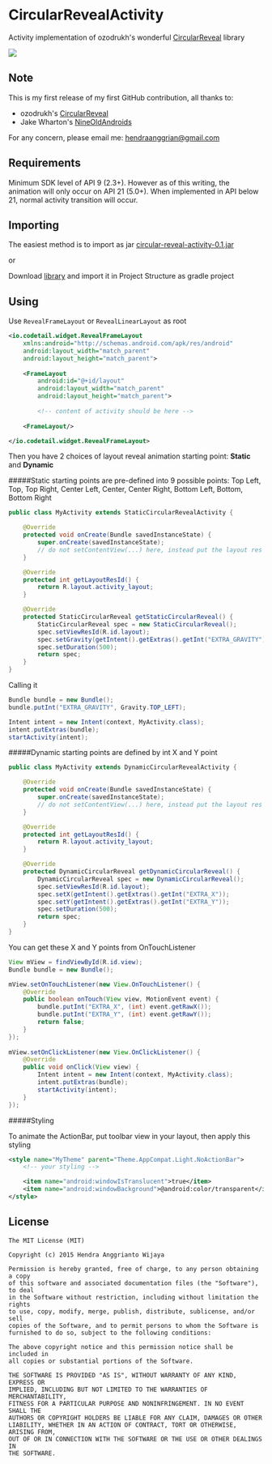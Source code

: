CircularRevealActivity
======================

Activity implementation of ozodrukh's wonderful <a href="https://github.com/ozodrukh/CircularReveal">CircularReveal<a/> library

<img src="http://i.imgur.com/JrUkWYe.gif" />

Note
----

This is my first release of my first GitHub contribution, all thanks to:
- ozodrukh's <a href="https://github.com/ozodrukh/CircularReveal">CircularReveal<a/>
- Jake Wharton's <a href="https://github.com/JakeWharton/NineOldAndroids">NineOldAndroids<a/>

For any concern, please email me: hendraanggrian@gmail.com

Requirements
------------

Minimum SDK level of API 9 (2.3+). However as of this writing, the animation will only occur on API 21 (5.0+). When implemented in API below 21, normal activity transition will occur.

Importing
---------

The easiest method is to import as jar <a href="https://github.com/HendraAnggrian/CircularRevealActivity/blob/master/circularrevealactivity/release/circular-reveal-activity-0.1.jar?raw=true">circular-reveal-activity-0.1.jar<a/>

or

Download <a href="https://github.com/HendraAnggrian/CircularRevealActivity/tree/master/circularrevealactivity">library<a/> and import it in Project Structure as gradle project

Using
-----

Use `RevealFrameLayout` or `RevealLinearLayout` as root

```xml
<io.codetail.widget.RevealFrameLayout
    xmlns:android="http://schemas.android.com/apk/res/android"
    android:layout_width="match_parent"
    android:layout_height="match_parent">
    
    <FrameLayout
        android:id="@+id/layout"
        android:layout_width="match_parent"
        android:layout_height="match_parent">
        
        <!-- content of activity should be here -->
        
    <FrameLayout/>

</io.codetail.widget.RevealFrameLayout>
```

Then you have 2 choices of layout reveal animation starting point: **Static** and **Dynamic**

#####Static starting points are pre-defined into 9 possible points: Top Left, Top, Top Right, Center Left, Center, Center Right, Bottom Left, Bottom, Bottom Right

```java
public class MyActivity extends StaticCircularRevealActivity {

    @Override
    protected void onCreate(Bundle savedInstanceState) {
        super.onCreate(savedInstanceState);
        // do not setContentView(...) here, instead put the layout res id below
    }

    @Override
    protected int getLayoutResId() {
        return R.layout.activity_layout;
    }

    @Override
    protected StaticCircularReveal getStaticCircularReveal() {
        StaticCircularReveal spec = new StaticCircularReveal();
        spec.setViewResId(R.id.layout);
        spec.setGravity(getIntent().getExtras().getInt("EXTRA_GRAVITY"));
        spec.setDuration(500);
        return spec;
    }
}
```

Calling it

```java
Bundle bundle = new Bundle();
bundle.putInt("EXTRA_GRAVITY", Gravity.TOP_LEFT);

Intent intent = new Intent(context, MyActivity.class);
intent.putExtras(bundle);
startActivity(intent);
```

#####Dynamic starting points are defined by int X and Y point

```java
public class MyActivity extends DynamicCircularRevealActivity {

    @Override
    protected void onCreate(Bundle savedInstanceState) {
        super.onCreate(savedInstanceState);
        // do not setContentView(...) here, instead put the layout res id below
    }

    @Override
    protected int getLayoutResId() {
        return R.layout.activity_layout;
    }

    @Override
    protected DynamicCircularReveal getDynamicCircularReveal() {
        DynamicCircularReveal spec = new DynamicCircularReveal();
        spec.setViewResId(R.id.layout);
        spec.setX(getIntent().getExtras().getInt("EXTRA_X"));
        spec.setY(getIntent().getExtras().getInt("EXTRA_Y"));
        spec.setDuration(500);
        return spec;
    }
}
```

You can get these X and Y points from OnTouchListener

```java
View mView = findViewById(R.id.view);
Bundle bundle = new Bundle();

mView.setOnTouchListener(new View.OnTouchListener() {
    @Override
    public boolean onTouch(View view, MotionEvent event) {
        bundle.putInt("EXTRA_X", (int) event.getRawX());
        bundle.putInt("EXTRA_Y", (int) event.getRawY());
        return false;
    }
});
        
mView.setOnClickListener(new View.OnClickListener() {
    @Override
    public void onClick(View view) {
        Intent intent = new Intent(context, MyActivity.class);
        intent.putExtras(bundle);
        startActivity(intent);
    }
});
```

#####Styling

To animate the ActionBar, put toolbar view in your layout, then apply this styling

```xml
<style name="MyTheme" parent="Theme.AppCompat.Light.NoActionBar">
    <!-- your styling -->

    <item name="android:windowIsTranslucent">true</item>
    <item name="android:windowBackground">@android:color/transparent</item>
</style>
```

License
--------

    The MIT License (MIT)

    Copyright (c) 2015 Hendra Anggrianto Wijaya
    
    Permission is hereby granted, free of charge, to any person obtaining a copy
    of this software and associated documentation files (the "Software"), to deal
    in the Software without restriction, including without limitation the rights
    to use, copy, modify, merge, publish, distribute, sublicense, and/or sell
    copies of the Software, and to permit persons to whom the Software is
    furnished to do so, subject to the following conditions:
    
    The above copyright notice and this permission notice shall be included in
    all copies or substantial portions of the Software.
    
    THE SOFTWARE IS PROVIDED "AS IS", WITHOUT WARRANTY OF ANY KIND, EXPRESS OR
    IMPLIED, INCLUDING BUT NOT LIMITED TO THE WARRANTIES OF MERCHANTABILITY,
    FITNESS FOR A PARTICULAR PURPOSE AND NONINFRINGEMENT. IN NO EVENT SHALL THE
    AUTHORS OR COPYRIGHT HOLDERS BE LIABLE FOR ANY CLAIM, DAMAGES OR OTHER
    LIABILITY, WHETHER IN AN ACTION OF CONTRACT, TORT OR OTHERWISE, ARISING FROM,
    OUT OF OR IN CONNECTION WITH THE SOFTWARE OR THE USE OR OTHER DEALINGS IN
    THE SOFTWARE.
